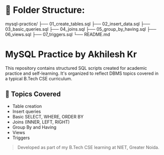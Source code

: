 # 📂 Folder Structure:
mysql-practice/
├── 01_create_tables.sql
├── 02_insert_data.sql
├── 03_basic_queries.sql
├── 04_joins.sql
├── 05_group_by_having.sql
├── 06_views.sql
├── 07_triggers.sql
└── README.md


# MySQL Practice by Akhilesh Kr

This repository contains structured SQL scripts created for academic practice and self-learning. It's organized to reflect DBMS topics covered in a typical B.Tech CSE curriculum.

## 📘 Topics Covered
- Table creation
- Insert queries
- Basic SELECT, WHERE, ORDER BY
- Joins (INNER, LEFT, RIGHT)
- Group By and Having
- Views
- Triggers

> Developed as part of my B.Tech CSE learning at NIET, Greater Noida.
